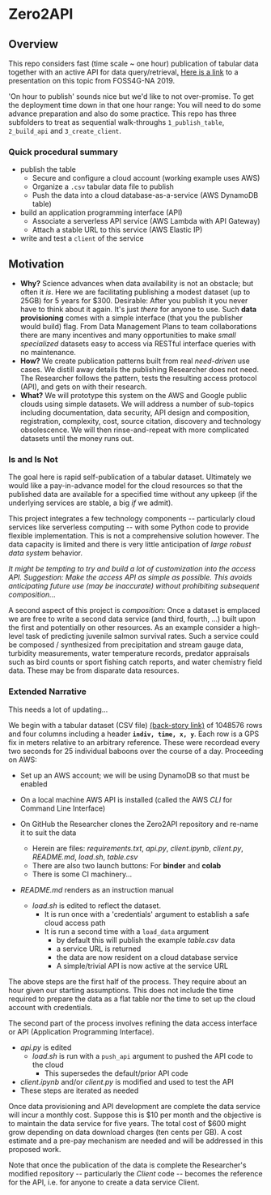 # Zero2API

## Overview

This repo considers fast (time scale ~ one hour) publication of tabular data together with an active API 
for data query/retrieval[.](https://github.com/robfatland/ops) 
[Here is a link](https://docs.google.com/presentation/d/1LVCK0Szvvyhhgzuvk1U19P8XL9qaAKOuDXEJcYeAVTA/edit?usp=sharing)
to a presentation on this topic from FOSS4G-NA 2019.


'On hour to publish' sounds nice but we'd like to not over-promise. 
To get the deployment time down in that one hour range: You will need to do some advance preparation
and also do some practice. This repo has three subfolders to treat as sequential walk-throughs `1_publish_table`, 
`2_build_api` and `3_create_client`.


### Quick procedural summary

- publish the table
  - Secure and configure a cloud account (working example uses AWS)
  - Organize a `.csv` tabular data file to publish
  - Push the data into a cloud database-as-a-service (AWS DynamoDB table)
- build an application programming interface (API)
  - Associate a serverless API service (AWS Lambda with API Gateway)
  - Attach a stable URL to this service (AWS Elastic IP)
- write and test a `client` of the service


## Motivation


* **Why?** Science advances when data availability is not an obstacle; but often it *is*. Here we are facilitating 
publishing a modest dataset (up to 25GB) for 5 years for $300. Desirable: After you publish it you never have to 
think about it again. It's just *there* for anyone to use. Such **data provisioning** comes with a simple interface
(that you the publisher would build) flag. From Data Management Plans to team collaborations there are many incentives and many opportunities to make *small* *specialized* datasets easy to access via RESTful interface queries with no maintenance. 
* **How?** We create publication patterns built from real *need-driven* use cases. We distill away details the publishing Researcher does not need. The Researcher follows the pattern, tests the resulting access protocol (API), and gets on with their research. 
* **What?** We will prototype this system on the AWS and Google public clouds using simple datasets. We will address a number of sub-topics including documentation, data security, API design and composition, registration, complexity, cost, source citation, discovery and technology obsolescence. We will then rinse-and-repeat with more complicated datasets until the money runs out. 


### Is and Is Not


The goal here is rapid self-publication of a tabular dataset. Ultimately we would like a pay-in-advance model for the cloud
resources so that the published data are available for a specified time without any upkeep (if the underlying services 
are stable, a big *if* we admit).

This project integrates a few technology components -- 
particularly cloud services like serverless computing -- with some Python code to provide flexible implementation. 
This is not a comprehensive solution however. The data capacity is limited and there is very little anticipation of 
*large robust data system* behavior.

*It might be tempting to try and build a lot of customization
into the access API. Suggestion: Make the access API as simple as possible. 
This avoids anticipating future use (may be inaccurate) without prohibiting subsequent composition...*


A second aspect of this project is *composition*: Once a dataset is emplaced we are free to write a second data 
service (and third, fourth, ...) built upon the first and potentially on other resources. As an example consider a 
high-level task of predicting juvenile salmon survival rates. Such a service could be composed / synthesized from 
precipitation and stream gauge data, turbidity measurements, water temperature records, predator appraisals such as 
bird counts or sport fishing catch reports, and water chemistry field data. These may be from disparate data resources. 



### Extended Narrative

This needs a lot of updating...

We begin with a tabular dataset (CSV file)
[(back-story link)](https://en.wikipedia.org/wiki/Amboseli_Baboon_Research_Project)
of 1048576 rows and four columns including a header **`indiv, time, x, y`**. Each row is a GPS
fix in meters relative to an arbitrary reference. These were recordead every two seconds for 25 
individual baboons over the course of a day. Proceeding on AWS:

- Set up an AWS account; we will be using DynamoDB so that must be enabled
- On a local machine AWS API is installed (called the AWS *CLI* for Command Line Interface)
- On GitHub the Researcher clones the Zero2API repository and re-name it to suit the data
  - Herein are files: *requirements.txt*, *api.py*, *client.ipynb*, *client.py*, *README.md*, *load.sh*, *table.csv*
  - There are also two launch buttons: For **binder** and **colab**
  - There is some CI machinery...

- *README.md* renders as an instruction manual
  - *load.sh* is edited to reflect the dataset. 
    - It is run once with a 'credentials' argument to establish a safe cloud access path
    - It is run a second time with a `load_data` argument
      - by default this will publish the example *table.csv* data
      - a service URL is returned
      - the data are now resident on a cloud database service
      - A simple/trivial API is now active at the service URL


The above steps are the first half of the process. They require about an hour given our starting assumptions. 
This does not include the time required to prepare the data as a flat table nor the time to set up the cloud 
account with credentials. 

The second part of the process involves refining the data access interface or API (Application Programming Interface). 

- *api.py* is edited 
  - *load.sh* is run with a `push_api` argument to pushed the API code to the cloud
    - This supersedes the default/prior API code
- *client.ipynb* and/or *client.py* is modified and used to test the API
- These steps are iterated as needed


Once data provisioning and API development are complete the data service will incur a monthly cost. Suppose this 
is $10 per month and the objective is to maintain the data service for five years. The total cost of $600 might
grow depending on data download charges (ten cents per GB). A cost estimate and a pre-pay mechanism are needed 
and will be addressed in this proposed work. 


Note that once the publication of the data is complete the Researcher's modified repository -- particularly the 
*Client* code -- becomes the reference for the API, i.e. for anyone to create a data service Client. 
